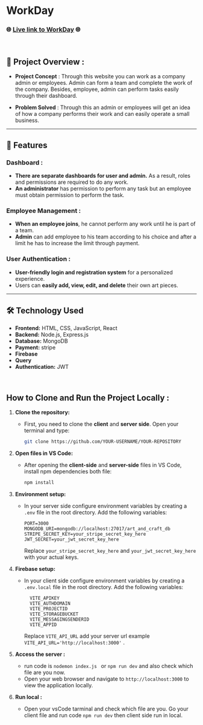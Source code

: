 # WorkDay

### 🌐 [Live link to WorkDay](https://assignment-12-80ff0.web.app) 🌐


<br/>

## 📜 Project Overview :

- **Project Concept** : Through this website you can work as a company admin or employees.  Admin can form a team and complete the work of the company. Besides, employee, admin can perform tasks easily through their dashboard.

- **Problem Solved** : Through this an admin or employees will get an idea of ​​how a company performs their work and can easily operate a small business.


---

## 🌟 Features

### Dashboard :
- **There are separate dashboards for user and admin.** As a result, roles and permissions are required to do any work.
- **An administrator** has permission to perform any task but an employee must obtain permission to perform the task.

### Employee Management :
- **When an employee joins**, he cannot perform any work until he is part of a team.
- **Admin** can add employee to his team according to his choice and after a limit he has to increase the limit through payment.

### User Authentication :
- **User-friendly login and registration system** for a personalized experience.
- Users can **easily add, view, edit, and delete** their own art pieces.

---


## 🛠 Technology Used

- **Frontend:** HTML, CSS, JavaScript, React
- **Backend:** Node.js, Express.js
- **Database:** MongoDB
- **Payment:** stripe
- **Firebase** 
- **Query**
- **Authentication:** JWT 
<br/>

## How to Clone and Run the Project Locally : 
1. **Clone the repository:**
   - First, you need to clone the **client** and **server side**. Open your terminal and type:
     ```bash
     git clone https://github.com/YOUR-USERNAME/YOUR-REPOSITORY
     ```
2. **Open files in VS Code:**
   - After opening the **client-side** and **server-side** files in VS Code, install npm dependencies both file:
     ```bash
     npm install
     ```
3. **Environment setup:**
   - In your server side configure environment variables by creating a `.env` file in the root directory. Add the following variables:
     ```plaintext
     PORT=3000
     MONGODB_URI=mongodb://localhost:27017/art_and_craft_db
     STRIPE_SECRET_KEY=your_stripe_secret_key_here
     JWT_SECRET=your_jwt_secret_key_here
     ```
     Replace `your_stripe_secret_key_here` and `your_jwt_secret_key_here` with your actual keys.

4. **Firebase setup:**
   - In your client side configure environment variables by creating a `.env.local` file in the root directory. Add the following variables:
     ```plaintext
       VITE_APIKEY
       VITE_AUTHDOMAIN
       VITE_PROJECTID
       VITE_STORAGEBUCKET
       VITE_MESSAGINGSENDERID
       VITE_APPID
     ```
     Replace `VITE_API_URL` add your server url example `VITE_API_URL='http://localhost:3000'` .

5. **Access the server :**
   - run code is `nodemon index.js ` or `npm run dev` and also check which file are you now. 
   - Open your web browser and navigate to `http://localhost:3000` to view the application locally.

7. **Run local :**
   - Open your vsCode tarminal and check which file are you. Go your client file and run code `npm run dev` then client side run in local.


